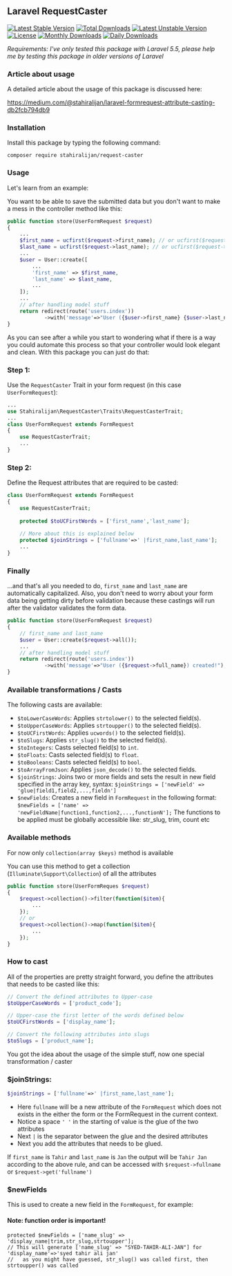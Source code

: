 ## Laravel RequestCaster

[![Latest Stable Version](https://poser.pugx.org/stahiralijan/request-caster/version)](https://packagist.org/packages/stahiralijan/request-caster)
[![Total Downloads](https://poser.pugx.org/stahiralijan/request-caster/downloads)](https://packagist.org/packages/stahiralijan/request-caster)
[![Latest Unstable Version](https://poser.pugx.org/stahiralijan/request-caster/v/unstable)](//packagist.org/packages/stahiralijan/request-caster)
[![License](https://poser.pugx.org/stahiralijan/request-caster/license)](https://packagist.org/packages/stahiralijan/request-caster)
[![Monthly Downloads](https://poser.pugx.org/stahiralijan/request-caster/d/monthly)](https://packagist.org/packages/stahiralijan/request-caster)
[![Daily Downloads](https://poser.pugx.org/stahiralijan/request-caster/d/daily)](https://packagist.org/packages/stahiralijan/request-caster)

*Requirements: I've only tested this package with Laravel 5.5, please help me by testing this package in older versions of Laravel*

### Article about usage

A detailed article about the usage of this package is discussed here:

https://medium.com/@stahiralijan/laravel-formrequest-attribute-casting-db2fcb794db9

### Installation

Install this package by typing the following command:
```shell
composer require stahiralijan/request-caster
```
### Usage
Let's learn from an example:

You want to be able to save the submitted data but you don't want to make a mess in the controller method like this:
```php
public function store(UserFormRequest $request)
{
    ...
    $first_name = ucfirst($request->first_name); // or ucfirst($request->get('first_name')
    $last_name = ucfirst($request->last_name); // or ucfirst($request->get('last_name') 
    ...
    $user = User::create([
        ...
        'first_name' => $first_name,
        'last_name' => $last_name,
        ...
    ]);
    ...
    // after handling model stuff
    return redirect(route('users.index'))
            ->with('message'=>"User ({$user->first_name} {$user->last_name}) created!");
}
```

As you can see after a while you start to wondering what if there is a way you could automate this process so that 
your controller would look elegant and clean. With this package you can just do that:

### Step 1:
Use the `RequestCaster` Trait in your form request (in this case `UserFormRequest`):
```php
...
use Stahiralijan\RequestCaster\Traits\RequestCasterTrait;
...
class UserFormRequest extends FormRequest
{
    use RequestCasterTrait;
    ...
}
```

### Step 2:
Define the Request attributes that are required to be casted:
```php
class UserFormRequest extends FormRequest
{
    use RequestCasterTrait;
    
    protected $toUCFirstWords = ['first_name','last_name'];
    
    // More about this is explained below
    protected $joinStrings = ['fullname'=>' |first_name,last_name'];
    ...
}
```
### Finally
...and that's all you needed to do, `first_name` and `last_name` are automatically capitalized. Also, you don't need to worry about your form data being getting dirty before validation because these castings will run after the validator validates the form data. 
```php
public function store(UserFormRequest $request)
{
    // first_name and last_name  
    $user = User::create($request->all());
    ...
    // after handling model stuff
    return redirect(route('users.index'))
            ->with('message'=>"User ({$request->full_name}) created!");
}
```
### Available transformations / Casts
The following casts are available: 
 - `$toLowerCaseWords`: Applies `strtolower()` to the selected field(s).
 - `$toUpperCaseWords`: Applies `strtoupper()` to the selected field(s).
 - `$toUCFirstWords`: Applies `ucwords()` to the selected field(s).
 - `$toSlugs`: Applies `str_slug()` to the selected field(s).
 - `$toIntegers`: Casts selected field(s) to `int`.
 - `$toFloats`: Casts selected field(s) to `float`.
 - `$toBooleans`: Casts selected field(s) to `bool`.
 - `$toArrayFromJson`: Applies `json_decode()` to the selected fields.
 - `$joinStrings`: Joins two or more fields and sets the result in new field specified in the array key, syntax: `$joinStrings = ['newField' => 'glue|field1,field2,...,fieldn']`
 - `$newFields`: Creates a new field in `FormRequest` in the following format: `$newFields = ['name' => 'newFieldName|function1,function2,...,functionN'];` The functions to be applied must be globally accessible like: str_slug, trim, count etc

### Available methods
For now only `collection(array $keys)` method is available

You can use this method to get a collection (`Illuminate\Support\Collection`) of all the attributes

```php
public function store(UserFormReques $request)
{
    $request->collection()->filter(function($item){
        ...
    });
    // or
    $request->collection()->map(function($item){
        ...
    });
}
```
### How to cast
All of the properties are pretty straight forward, you define the attributes that needs to be casted like this:
```php
// Convert the defined attributes to Upper-case
$toUpperCaseWords = ['product_code'];

// Upper-case the first letter of the words defined below
$toUCFirstWords = ['display_name'];

// Convert the following attributes into slugs
$toSlugs = ['product_name'];
``` 
You got the idea about the usage of the simple stuff, now one special transformation / caster

### $joinStrings:

```php
$joinStrings = ['fullname'=>' |first_name,last_name'];
```
 - Here `fullname` will be a new attribute of the `FormRequest` which does not exists in the either the form or the FormRequest in the current context.
 - Notice a space `' '` in the starting of value is the glue of the two attributes
 - Next `|` is the separator between the glue and the desired attributes
 - Next you add the attributes that needs to be glued.

If `first_name` is `Tahir` and `last_name` is `Jan` the output will be `Tahir Jan` according to the above rule, and can be accessed with `$request->fullname` or `$request->get('fullname')`

### $newFields
This is used to create a new field in the `FormRequest`, for example:

#### Note: function order is important!

```
protected $newFields = ['name_slug' => 'display_name|trim,str_slug,strtoupper'];
// This will generate ['name_slug' => "SYED-TAHIR-ALI-JAN"] for 'display_name'=>'syed tahir ali jan'
//   as you might have guessed, str_slug() was called first, then strtoupper() was called
```

